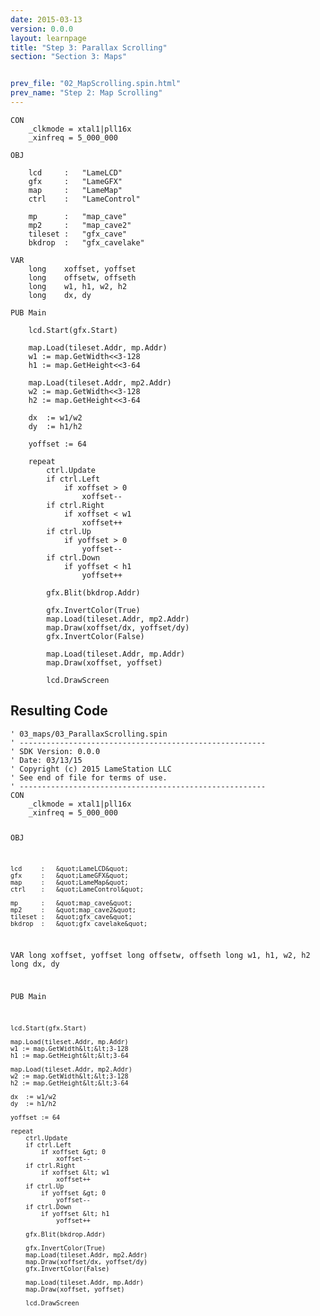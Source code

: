 ```yaml
---
date: 2015-03-13
version: 0.0.0
layout: learnpage
title: "Step 3: Parallax Scrolling"
section: "Section 3: Maps"


prev_file: "02_MapScrolling.spin.html"
prev_name: "Step 2: Map Scrolling"
---
```

<pre><code>CON
    _clkmode = xtal1|pll16x
    _xinfreq = 5_000_000

OBJ

    lcd     :   &quot;LameLCD&quot; 
    gfx     :   &quot;LameGFX&quot;
    map     :   &quot;LameMap&quot;
    ctrl    :   &quot;LameControl&quot;

    mp      :   &quot;map_cave&quot;
    mp2     :   &quot;map_cave2&quot;
    tileset :   &quot;gfx_cave&quot;
    bkdrop  :   &quot;gfx_cavelake&quot;

VAR
    long    xoffset, yoffset
    long    offsetw, offseth
    long    w1, h1, w2, h2
    long    dx, dy

PUB Main

    lcd.Start(gfx.Start)

    map.Load(tileset.Addr, mp.Addr)
    w1 := map.GetWidth&lt;&lt;3-128
    h1 := map.GetHeight&lt;&lt;3-64

    map.Load(tileset.Addr, mp2.Addr)
    w2 := map.GetWidth&lt;&lt;3-128
    h2 := map.GetHeight&lt;&lt;3-64

    dx  := w1/w2
    dy  := h1/h2

    yoffset := 64

    repeat
        ctrl.Update
        if ctrl.Left
            if xoffset &gt; 0
                xoffset--
        if ctrl.Right
            if xoffset &lt; w1
                xoffset++
        if ctrl.Up
            if yoffset &gt; 0
                yoffset--
        if ctrl.Down
            if yoffset &lt; h1
                yoffset++

        gfx.Blit(bkdrop.Addr)

        gfx.InvertColor(True)
        map.Load(tileset.Addr, mp2.Addr)
        map.Draw(xoffset/dx, yoffset/dy)
        gfx.InvertColor(False)

        map.Load(tileset.Addr, mp.Addr)
        map.Draw(xoffset, yoffset)

        lcd.DrawScreen</code></pre>
<h2 id="resulting-code">Resulting Code</h2>
<pre><code>&#39; 03_maps/03_ParallaxScrolling.spin
&#39; -------------------------------------------------------
&#39; SDK Version: 0.0.0
&#39; Date: 03/13/15
&#39; Copyright (c) 2015 LameStation LLC
&#39; See end of file for terms of use.
&#39; -------------------------------------------------------
CON
    _clkmode = xtal1|pll16x
    _xinfreq = 5_000_000

OBJ

    lcd     :   &quot;LameLCD&quot; 
    gfx     :   &quot;LameGFX&quot;
    map     :   &quot;LameMap&quot;
    ctrl    :   &quot;LameControl&quot;

    mp      :   &quot;map_cave&quot;
    mp2     :   &quot;map_cave2&quot;
    tileset :   &quot;gfx_cave&quot;
    bkdrop  :   &quot;gfx_cavelake&quot;

VAR
    long    xoffset, yoffset
    long    offsetw, offseth
    long    w1, h1, w2, h2
    long    dx, dy

PUB Main

    lcd.Start(gfx.Start)

    map.Load(tileset.Addr, mp.Addr)
    w1 := map.GetWidth&lt;&lt;3-128
    h1 := map.GetHeight&lt;&lt;3-64

    map.Load(tileset.Addr, mp2.Addr)
    w2 := map.GetWidth&lt;&lt;3-128
    h2 := map.GetHeight&lt;&lt;3-64

    dx  := w1/w2
    dy  := h1/h2

    yoffset := 64

    repeat
        ctrl.Update
        if ctrl.Left
            if xoffset &gt; 0
                xoffset--
        if ctrl.Right
            if xoffset &lt; w1
                xoffset++
        if ctrl.Up
            if yoffset &gt; 0
                yoffset--
        if ctrl.Down
            if yoffset &lt; h1
                yoffset++

        gfx.Blit(bkdrop.Addr)

        gfx.InvertColor(True)
        map.Load(tileset.Addr, mp2.Addr)
        map.Draw(xoffset/dx, yoffset/dy)
        gfx.InvertColor(False)

        map.Load(tileset.Addr, mp.Addr)
        map.Draw(xoffset, yoffset)

        lcd.DrawScreen

</code></pre>
